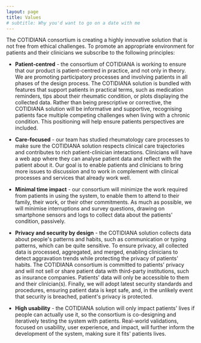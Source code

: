 ```yaml
---
layout: page
title: Values
# subtitle: Why you'd want to go on a date with me
---
```


The COTIDIANA consortium is creating a highly innovative solution that is not free from ethical challenges. To promote an appropriate environment for patients and their clinicians we subscribe to the following principles:

* **Patient-centred** - the consortium of COTIDIANA is working to ensure that our product is patient-centred in practice, and not only in theory. We are promoting participatory processes and involving patients in all phases of the design process. The COTIDIANA solution is bundled with features that support patients in practical terms, such as medication reminders, tips about their rheumatic condition, or plots displaying the collected data. Rather than being prescriptive or corrective, the COTIDIANA solution will be informative and supportive, recognising patients face multiple competing challenges when living with a chronic condition. This positioning will help ensure patients perspectives are included.<br>

* **Care-focused** - our team has studied rheumatology care processes to make sure the COTIDIANA solution respects clinical care trajectories and contributes to rich patient-clinician interactions. Clinicians will have a web app where they can analyse patient data and reflect with the patient about it. Our goal is to enable patients and clinicians to bring more issues to discussion and to work in complement with clinical processes and services that already work well.<br>

* **Minimal time impact** - our consortium will minimize the work required from patients in using the system, to enable them to attend to their family, their work, or their other commitments. As much as possible, we will minimise interruptions and survey questions, drawing on smartphone sensors and logs to collect data about the patients' condition, passively.<br>

* **Privacy and security by design** - the COTIDIANA solution collects data about people's patterns and habits, such as communication or typing patterns, which can be quite sensitive. To ensure privacy, all collected data is processed, aggregated, and merged, enabling clinicians to detect aggravation trends while protecting the privacy of patients' habits. The COTIDIANA consortium is committed to patients' privacy and will not sell or share patient data with third-party institutions, such as insurance companies. Patients' data will only be accessible to them and their clinician(s). Finally, we will adopt latest security standards and procedures, ensuring patient data is kept safe, and, in the unlikely event that security is breached, patient's privacy is protected.<br/>

* **High usability** - the COTIDIANA solution will only impact patients' lives if people can actually use it, so the consortium is co-designing and iteratively testing the system with patients. Real-world validations, focused on usability, user experience, and impact, will further inform the development of the system, making sure it fits' patients lives.<br>




